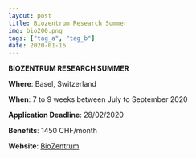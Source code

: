 ```yaml
---
layout: post
title: Biozentrum Research Summer  
img: bio200.png
tags: ["tag_a", "tag_b"]
date: 2020-01-16
---
```


**BIOZENTRUM RESEARCH SUMMER**

**Where**: Basel, Switzerland 

**When**: 7 to 9 weeks between July to September 2020

**Application Deadline**: 28/02/2020

**Benefits**: 1450 CHF/month 

**Website**: [BioZentrum](https://www.biozentrum.unibas.ch/education/summer-schools/biozentrum-research-summer/)
